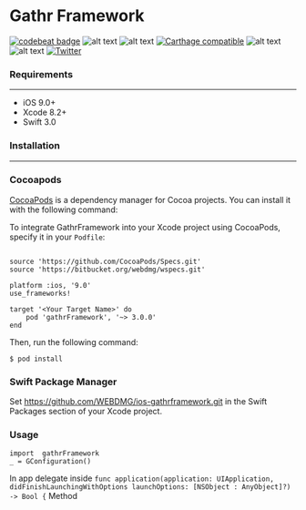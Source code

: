 # Gathr Framework
[![codebeat badge](https://codebeat.co/badges/a51b98cc-0d35-4a12-9655-ee395ed4e605)](https://codebeat.co/a/kincade71/projects/github-com-webdmg-ios-gathrframework-master)
![alt text](https://img.shields.io/badge/Vers%3A-3-333.svg?style=flat "Version 4")
![alt text](https://img.shields.io/badge/Gathr%20API%20Vers%3A-4-lightgrey.svg?style=flat "Gathr API Verson")
[![Carthage compatible](https://img.shields.io/badge/Carthage-compatible-4BC51D.svg?style=flat)](https://github.com/Carthage/Carthage)
![alt text](https://img.shields.io/badge/Cocoapods%3A-compatible-red.svg?style=flat "Cocoapods compatible")
![alt text](https://img.shields.io/badge/Platform%3A-iOS-blue.svg?style=flat "Platforms")
[![Twitter](https://img.shields.io/badge/Twitter%3A-%40WEBDMG-blue.svg?style=flat)](http://twitter.com/WEBDMG)
### Requirements 
___

- iOS 9.0+
- Xcode 8.2+
- Swift 3.0

### Installation
___
### Cocoapods
[CocoaPods](https://cocoapods.org) is a dependency manager for Cocoa projects. You can install it with the following command:

To integrate GathrFramework into your Xcode project using CocoaPods, specify it in your `Podfile`:
```

source 'https://github.com/CocoaPods/Specs.git'
source 'https://bitbucket.org/webdmg/wspecs.git'

platform :ios, '9.0'
use_frameworks!

target '<Your Target Name>' do
    pod 'gathrFramework', '~> 3.0.0'
end

```

Then, run the following command:

``` $ pod install ```
### Swift Package Manager

Set  https://github.com/WEBDMG/ios-gathrframework.git in the Swift Packages section of your Xcode project.

### Usage

```
import  gathrFramework
_ = GConfiguration()

```
In app delegate inside ```func application(application: UIApplication, didFinishLaunchingWithOptions launchOptions: [NSObject : AnyObject]?) -> Bool {``` Method

